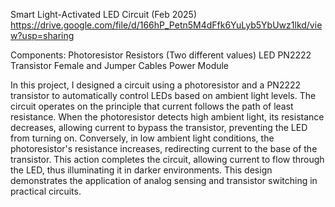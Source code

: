 Smart Light-Activated LED Circuit (Feb 2025)     					                 		                                                                  
https://drive.google.com/file/d/166hP_Petn5M4dFfk6YuLyb5YbUwz1lkd/view?usp=sharing

Components:
Photoresistor
Resistors (Two different values)
LED
PN2222 Transistor 
Female and Jumper Cables
Power Module

In this project, I designed a circuit using a photoresistor and a PN2222 transistor to automatically control LEDs based on ambient light levels. The circuit operates 
on the principle that current follows the path of least resistance. When the photoresistor detects high ambient light, its resistance decreases, allowing current to 
bypass the transistor, preventing the LED from turning on. Conversely, in low ambient light conditions, the photoresistor's resistance increases, redirecting current 
to the base of the transistor. This action completes the circuit, allowing current to flow through the LED, thus illuminating it in darker environments. This design 
demonstrates the application of analog sensing and transistor switching in practical circuits.
